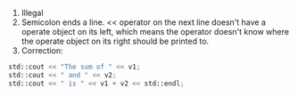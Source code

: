 1. Illegal
2. Semicolon ends a line. << operator on the next line doesn't have a operate object on its left, which means the operator doesn't know where the operate object on its right should be printed to.
3. Correction:

```python
std::cout << "The sum of " << v1;
std::cout << " and " << v2;
std::cout << " is " << v1 + v2 << std::endl;
```	

		